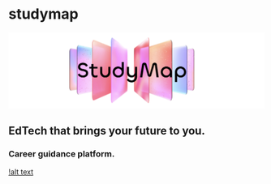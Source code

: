 # studymap

![alt text](https://github.com/ArtemIlinn/studymap/blob/main/sm.png)

## EdTech that brings your future to you.

### Career guidance platform.


[!alt text](pics/landingpage-1.pdf)


